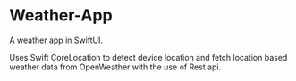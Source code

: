 # Weather-App
A weather app in SwiftUI.

Uses Swift CoreLocation to detect device location and fetch location based weather data from OpenWeather with the use of Rest api.
